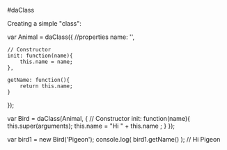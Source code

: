 #daClass

Creating a simple "class":

var Animal = daClass({
	//properties
	name: '',

	// Constructor
	init: function(name){
		this.name = name;
	},

	getName: function(){
		return this.name;
	}
});


var Bird = daClass(Animal, {
	// Constructor
	init: function(name){
		this.super(arguments);
		this.name = "Hi " + this.name ;
	}
});

var bird1 = new Bird('Pigeon');
console.log( bird1.getName() ); // Hi Pigeon